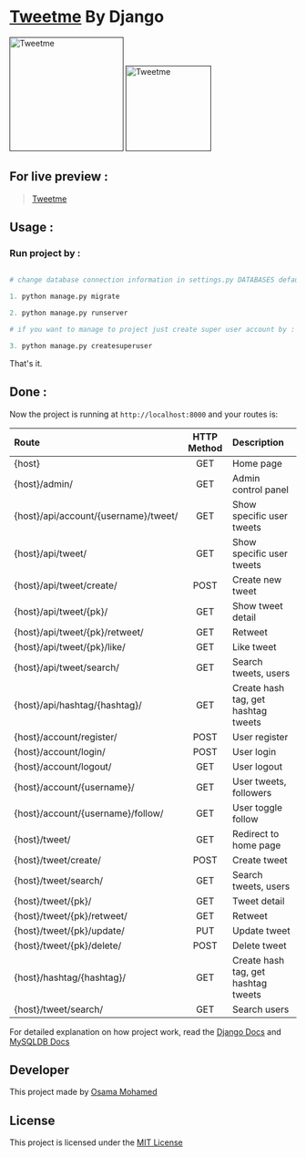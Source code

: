 # [Tweetme]() By Django

[<img src="https://www.djangoproject.com/s/img/logos/django-logo-negative.png" width="200" title="Tweetme" >]()
[<img src="https://www.mysql.com/common/logos/logo-mysql-170x115.png" width="150" title="Tweetme" >]()


## For live preview :
> [Tweetme]()


## Usage :
### Run project by :

``` python

# change database connection information in settings.py DATABASES default values with your info then run 

1. python manage.py migrate

2. python manage.py runserver

# if you want to manage to project just create super user account by :

3. python manage.py createsuperuser

```

That's it.

## Done :

Now the project is running at `http://localhost:8000` and your routes is:


| Route                                    | HTTP Method 	  | Description                           	      |
|:-----------------------------------------|:--------------:|:----------------------------------------------|
| {host}       	                           | GET       	    | Home page                                     |
| {host}/admin/  	                         | GET      	    | Admin control panel                     	    |
| {host}/api/account/{username}/tweet/     | GET            | Show specific user tweets                     |
| {host}/api/tweet/                        | GET            | Show specific user tweets                     |
| {host}/api/tweet/create/                 | POST           | Create new tweet                              |
| {host}/api/tweet/{pk}/                   | GET            | Show tweet detail                             |
| {host}/api/tweet/{pk}/retweet/           | GET            | Retweet                                       |
| {host}/api/tweet/{pk}/like/              | GET            | Like tweet                                    |
| {host}/api/tweet/search/                 | GET            | Search tweets, users                          |
| {host}/api/hashtag/{hashtag}/            | GET            | Create hash tag, get hashtag tweets           |
| {host}/account/register/                 | POST      	    | User register                              	  |
| {host}/account/login/                    | POST      	    | User login           	                        |
| {host}/account/logout/                   | GET            | User logout                                   |
| {host}/account/{username}/               | GET            | User tweets, followers                        |
| {host}/account/{username}/follow/        | GET            | User toggle follow                            |
| {host}/tweet/                            | GET      	    | Redirect to home page                      	  |
| {host}/tweet/create/                     | POST      	    | Create tweet                              	  |
| {host}/tweet/search/                     | GET      	    | Search tweets, users                       	  |
| {host}/tweet/{pk}/                       | GET      	    | Tweet detail                               	  |
| {host}/tweet/{pk}/retweet/               | GET      	    | Retweet                                    	  |
| {host}/tweet/{pk}/update/                | PUT      	    | Update tweet                                  |
| {host}/tweet/{pk}/delete/                | POST      	    | Delete tweet                               	  |
| {host}/hashtag/{hashtag}/                | GET      	    | Create hash tag, get hashtag tweets        	  |
| {host}/tweet/search/                     | GET            | Search users                                  |


For detailed explanation on how project work, read the [Django Docs](https://docs.djangoproject.com/en/4.2/) and [MySQLDB Docs](https://dev.mysql.com/doc/)

## Developer
This project made by [Osama Mohamed](https://www.linkedin.com/in/osama-mohamed-ms/)

## License
This project is licensed under the [MIT License](https://opensource.org/licenses/MIT)

